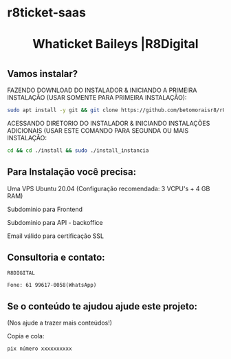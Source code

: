 # r8ticket-saas

<h1 align="center">Whaticket Baileys |R8Digital</h1>

<h1 align="center"></h1>


## Vamos instalar?

FAZENDO DOWNLOAD DO INSTALADOR & INICIANDO A PRIMEIRA INSTALAÇÃO (USAR SOMENTE PARA PRIMEIRA INSTALAÇÃO):

```bash
sudo apt install -y git && git clone https://github.com/betomoraisr8/r8ticket-saas install && sudo chmod -R 777 ./install && cd ./install && sudo ./install_primaria
```

ACESSANDO DIRETORIO DO INSTALADOR & INICIANDO INSTALAÇÕES ADICIONAIS (USAR ESTE COMANDO PARA SEGUNDA OU MAIS INSTALAÇÃO:
```bash
cd && cd ./install && sudo ./install_instancia
```


## Para Instalação você precisa:

Uma VPS Ubuntu 20.04 (Configuração recomendada: 3 VCPU's + 4 GB RAM)

Subdominio para Frontend

Subdominio para API - backoffice

Email válido para certificação SSL

## Consultoria e contato:

    R8DIGITAL

    Fone: 61 99617-0058(WhatsApp)


## Se o conteúdo te ajudou ajude este projeto:
(Nos ajude a trazer mais conteúdos!)


Copia e cola:

    pix número xxxxxxxxxx

